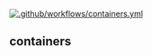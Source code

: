 [![.github/workflows/containers.yml](https://github.com/nalcabio/containers/actions/workflows/containers.yml/badge.svg)](https://github.com/nalcabio/containers/actions/workflows/containers.yml)

## containers
